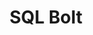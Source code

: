 ---
title: 'SQL Bolt'
description: 'Learn SQL with simple, interactive exercises.'
link: 'https://sqlbolt.com/'
imageURL: 'https://res.cloudinary.com/dc6mrv5cb/image/upload/v1700074560/personal-resources/learning/sqlbolt.com__duo1bk.png'
---